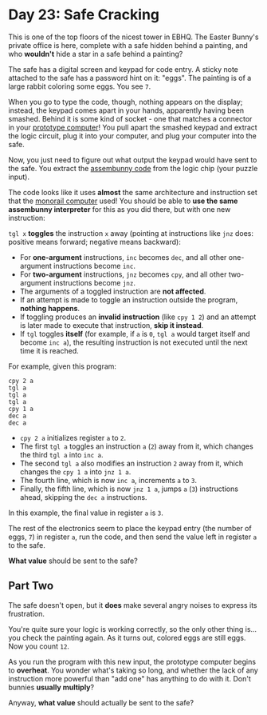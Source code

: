 # Day 23: Safe Cracking

This is one of the top floors of the nicest tower in EBHQ. The Easter Bunny's private office is here, complete with a safe hidden behind a painting, and who **wouldn't** hide a star in a safe behind a painting?

The safe has a digital screen and keypad for code entry. A sticky note attached to the safe has a password hint on it: "eggs". The painting is of a large rabbit coloring some eggs. You see `7`.

When you go to type the code, though, nothing appears on the display; instead, the keypad comes apart in your hands, apparently having been smashed. Behind it is some kind of socket - one that matches a connector in your [prototype computer](https://github.com/jamesjiang52/Advent-of-Code-2016/tree/master/Days/Day%2011%20-%20Radioisotope%20Thermoelectric%20Generators)! You pull apart the smashed keypad and extract the logic circuit, plug it into your computer, and plug your computer into the safe.

Now, you just need to figure out what output the keypad would have sent to the safe. You extract the [assembunny code](https://github.com/jamesjiang52/Advent-of-Code-2016/tree/master/Days/Day%2012%20-%20Leonardo's%20Monorail) from the logic chip (your puzzle input).

The code looks like it uses **almost** the same architecture and instruction set that the [monorail computer](https://github.com/jamesjiang52/Advent-of-Code-2016/tree/master/Days/Day%2012%20-%20Leonardo's%20Monorail) used! You should be able to **use the same assembunny interpreter** for this as you did there, but with one new instruction:

`tgl x` **toggles** the instruction `x` away (pointing at instructions like `jnz` does: positive means forward; negative means backward):

* For **one-argument** instructions, `inc` becomes `dec`, and all other one-argument instructions become `inc`.
* For **two-argument** instructions, `jnz` becomes `cpy`, and all other two-argument instructions become `jnz`.
* The arguments of a toggled instruction are **not affected**.
* If an attempt is made to toggle an instruction outside the program, **nothing happens**.
* If toggling produces an **invalid instruction** (like `cpy 1 2`) and an attempt is later made to execute that instruction, **skip it instead**.
* If `tgl` toggles **itself** (for example, if `a` is `0`, `tgl a` would target itself and become `inc a`), the resulting instruction is not executed until the next time it is reached.

For example, given this program:

```
cpy 2 a
tgl a
tgl a
tgl a
cpy 1 a
dec a
dec a
```

* `cpy 2 a` initializes register `a` to `2`.
* The first `tgl a` toggles an instruction `a` (`2`) away from it, which changes the third `tgl a` into `inc a`.
* The second `tgl a` also modifies an instruction `2` away from it, which changes the `cpy 1 a` into `jnz 1 a`.
* The fourth line, which is now `inc a`, increments `a` to `3`.
* Finally, the fifth line, which is now `jnz 1 a`, jumps `a` (`3`) instructions ahead, skipping the `dec a` instructions.

In this example, the final value in register `a` is `3`.

The rest of the electronics seem to place the keypad entry (the number of eggs, `7`) in register `a`, run the code, and then send the value left in register `a` to the safe.

**What value** should be sent to the safe?

## Part Two

The safe doesn't open, but it **does** make several angry noises to express its frustration.

You're quite sure your logic is working correctly, so the only other thing is... you check the painting again. As it turns out, colored eggs are still eggs. Now you count `12`.

As you run the program with this new input, the prototype computer begins to **overheat**. You wonder what's taking so long, and whether the lack of any instruction more powerful than "add one" has anything to do with it. Don't bunnies **usually multiply**?

Anyway, **what value** should actually be sent to the safe?
